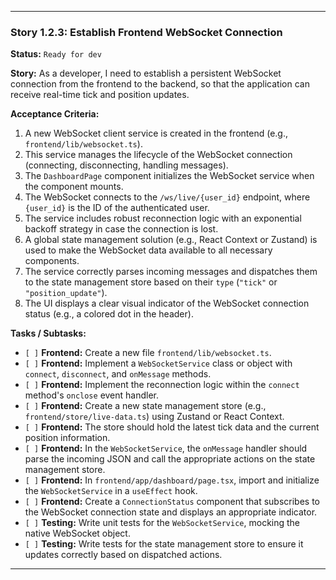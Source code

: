 ---

### **Story 1.2.3: Establish Frontend WebSocket Connection**

**Status:** `Ready for dev`

**Story:**
As a developer, I need to establish a persistent WebSocket connection from the frontend to the backend, so that the application can receive real-time tick and position updates.

**Acceptance Criteria:**
1.  A new WebSocket client service is created in the frontend (e.g., `frontend/lib/websocket.ts`).
2.  This service manages the lifecycle of the WebSocket connection (connecting, disconnecting, handling messages).
3.  The `DashboardPage` component initializes the WebSocket service when the component mounts.
4.  The WebSocket connects to the `/ws/live/{user_id}` endpoint, where `{user_id}` is the ID of the authenticated user.
5.  The service includes robust reconnection logic with an exponential backoff strategy in case the connection is lost.
6.  A global state management solution (e.g., React Context or Zustand) is used to make the WebSocket data available to all necessary components.
7.  The service correctly parses incoming messages and dispatches them to the state management store based on their `type` (`"tick"` or `"position_update"`).
8.  The UI displays a clear visual indicator of the WebSocket connection status (e.g., a colored dot in the header).

**Tasks / Subtasks:**
-   `[ ]` **Frontend:** Create a new file `frontend/lib/websocket.ts`.
-   `[ ]` **Frontend:** Implement a `WebSocketService` class or object with `connect`, `disconnect`, and `onMessage` methods.
-   `[ ]` **Frontend:** Implement the reconnection logic within the `connect` method's `onclose` event handler.
-   `[ ]` **Frontend:** Create a new state management store (e.g., `frontend/store/live-data.ts`) using Zustand or React Context.
-   `[ ]` **Frontend:** The store should hold the latest tick data and the current position information.
-   `[ ]` **Frontend:** In the `WebSocketService`, the `onMessage` handler should parse the incoming JSON and call the appropriate actions on the state management store.
-   `[ ]` **Frontend:** In `frontend/app/dashboard/page.tsx`, import and initialize the `WebSocketService` in a `useEffect` hook.
-   `[ ]` **Frontend:** Create a `ConnectionStatus` component that subscribes to the WebSocket connection state and displays an appropriate indicator.
-   `[ ]` **Testing:** Write unit tests for the `WebSocketService`, mocking the native WebSocket object.
-   `[ ]` **Testing:** Write tests for the state management store to ensure it updates correctly based on dispatched actions.

---